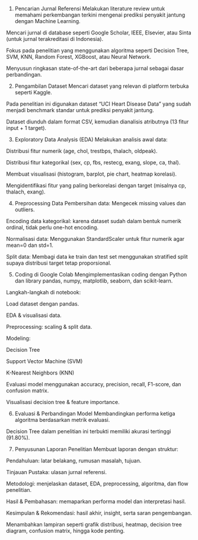 1. Pencarian Jurnal Referensi
Melakukan literature review untuk memahami perkembangan terkini mengenai prediksi penyakit jantung dengan Machine Learning.

Mencari jurnal di database seperti Google Scholar, IEEE, Elsevier, atau Sinta (untuk jurnal terakreditasi di Indonesia).

Fokus pada penelitian yang menggunakan algoritma seperti Decision Tree, SVM, KNN, Random Forest, XGBoost, atau Neural Network.

Menyusun ringkasan state-of-the-art dari beberapa jurnal sebagai dasar perbandingan.

2. Pengambilan Dataset
Mencari dataset yang relevan di platform terbuka seperti Kaggle.

Pada penelitian ini digunakan dataset “UCI Heart Disease Data” yang sudah menjadi benchmark standar untuk prediksi penyakit jantung.

Dataset diunduh dalam format CSV, kemudian dianalisis atributnya (13 fitur input + 1 target).

3. Exploratory Data Analysis (EDA)
Melakukan analisis awal data:

Distribusi fitur numerik (age, chol, trestbps, thalach, oldpeak).

Distribusi fitur kategorikal (sex, cp, fbs, restecg, exang, slope, ca, thal).

Membuat visualisasi (histogram, barplot, pie chart, heatmap korelasi).

Mengidentifikasi fitur yang paling berkorelasi dengan target (misalnya cp, thalach, exang).

4. Preprocessing Data
Pembersihan data: Mengecek missing values dan outliers.

Encoding data kategorikal: karena dataset sudah dalam bentuk numerik ordinal, tidak perlu one-hot encoding.

Normalisasi data: Menggunakan StandardScaler untuk fitur numerik agar mean=0 dan std=1.

Split data: Membagi data ke train dan test set menggunakan stratified split supaya distribusi target tetap proporsional.

5. Coding di Google Colab
Mengimplementasikan coding dengan Python dan library pandas, numpy, matplotlib, seaborn, dan scikit-learn.

Langkah-langkah di notebook:

Load dataset dengan pandas.

EDA & visualisasi data.

Preprocessing: scaling & split data.

Modeling:

Decision Tree

Support Vector Machine (SVM)

K-Nearest Neighbors (KNN)

Evaluasi model menggunakan accuracy, precision, recall, F1-score, dan confusion matrix.

Visualisasi decision tree & feature importance.

6. Evaluasi & Perbandingan Model
Membandingkan performa ketiga algoritma berdasarkan metrik evaluasi.

Decision Tree dalam penelitian ini terbukti memiliki akurasi tertinggi (91.80%).

7. Penyusunan Laporan Penelitian
Membuat laporan dengan struktur:

Pendahuluan: latar belakang, rumusan masalah, tujuan.

Tinjauan Pustaka: ulasan jurnal referensi.

Metodologi: menjelaskan dataset, EDA, preprocessing, algoritma, dan flow penelitian.

Hasil & Pembahasan: memaparkan performa model dan interpretasi hasil.

Kesimpulan & Rekomendasi: hasil akhir, insight, serta saran pengembangan.

Menambahkan lampiran seperti grafik distribusi, heatmap, decision tree diagram, confusion matrix, hingga kode penting.

